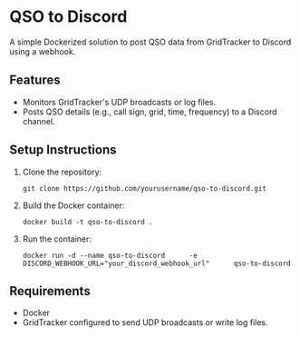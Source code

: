 # QSO to Discord
A simple Dockerized solution to post QSO data from GridTracker to Discord using a webhook.

## Features
- Monitors GridTracker's UDP broadcasts or log files.
- Posts QSO details (e.g., call sign, grid, time, frequency) to a Discord channel.

## Setup Instructions
1. Clone the repository:
   ```
   git clone https://github.com/yourusername/qso-to-discord.git
   ```
2. Build the Docker container:
   ```
   docker build -t qso-to-discord .
   ```
3. Run the container:
   ```
   docker run -d --name qso-to-discord      -e DISCORD_WEBHOOK_URL="your_discord_webhook_url"      qso-to-discord
   ```

## Requirements
- Docker
- GridTracker configured to send UDP broadcasts or write log files.
